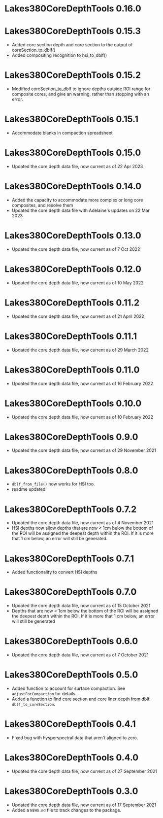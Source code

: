 # Lakes380CoreDepthTools 0.16.0

# Lakes380CoreDepthTools 0.15.3

* Added core section depth and core section to the output of coreSection_to_dblf()
* Added compositing recognition to hsi_to_dblf()

# Lakes380CoreDepthTools 0.15.2

* Modified coreSection_to_dblf to ignore depths outside ROI range for composite cores, and give an warning, rather than stopping with an error. 

# Lakes380CoreDepthTools 0.15.1

* Accommodate blanks in compaction spreadsheet

# Lakes380CoreDepthTools 0.15.0

* Updated the core depth data file, now current as of 22 Apr 2023

# Lakes380CoreDepthTools 0.14.0

* Added the capacity to accommodate more complex or long core composites, and resolve them
* Updated the core depth data file with Adelaine's updates on 22 Mar 2023

# Lakes380CoreDepthTools 0.13.0

* Updated the core depth data file, now current as of 7 Oct 2022

# Lakes380CoreDepthTools 0.12.0

* Updated the core depth data file, now current as of 10 May 2022

# Lakes380CoreDepthTools 0.11.2

* Updated the core depth data file, now current as of 21 April 2022

# Lakes380CoreDepthTools 0.11.1

* Updated the core depth data file, now current as of 29 March 2022

# Lakes380CoreDepthTools 0.11.0

* Updated the core depth data file, now current as of 16 February 2022

# Lakes380CoreDepthTools 0.10.0

* Updated the core depth data file, now current as of 10 February 2022

# Lakes380CoreDepthTools 0.9.0

* Updated the core depth data file, now current as of 29 November 2021

# Lakes380CoreDepthTools 0.8.0

* `dblf_from_file()` now works for HSI too. 
* readme updated

# Lakes380CoreDepthTools 0.7.2

* Updated the core depth data file, now current as of 4 November 2021
* HSI depths now allow depths that are now < 1cm below the bottom of the ROI will be assigned the deepest depth within the ROI. If it is more that 1 cm below, an error will still be generated.

# Lakes380CoreDepthTools 0.7.1

* Added functionality to convert HSI depths


# Lakes380CoreDepthTools 0.7.0

* Updated the core depth data file, now current as of 15 October 2021
* Depths that are now < 1cm below the bottom of the ROI will be assigned the deepest depth within the ROI. If it is more that 1 cm below, an error will still be generated

# Lakes380CoreDepthTools 0.6.0

* Updated the core depth data file, now current as of 7 October 2021

# Lakes380CoreDepthTools 0.5.0

* Added function to account for surface compaction. See `adjustForCompaction` for details.
* Added a function to find core section and core liner depth from dblf. `dblf_to_coreSection`. 

# Lakes380CoreDepthTools 0.4.1

* Fixed bug with hysperspectral data that aren't aligned to zero.

# Lakes380CoreDepthTools 0.4.0

* Updated the core depth data file, now current as of 27 September 2021


# Lakes380CoreDepthTools 0.3.0

* Updated the core depth data file, now current as of 17 September 2021
* Added a `NEWS.md` file to track changes to the package.
